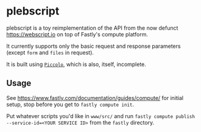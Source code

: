 # plebscript

plebscript is a toy reimplementation of the API from the now defunct <https://webscript.io> on top of Fastly's compute platform.

It currently supports only the basic request and response parameters (except `form` and `files` in request).

It is built using [`Piccolo`](), which is also, itself, incomplete.

## Usage

See <https://www.fastly.com/documentation/guides/compute/> for initial setup, stop before you get to `fastly compute init`.

Put whatever scripts you'd like in `www/src/` and  run `fastly compute publish --service-id=<YOUR SERVICE ID>` from the `fastly` directory.

